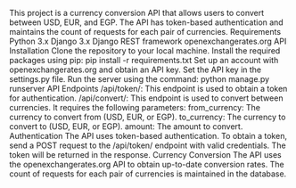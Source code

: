 This project is a currency conversion API that allows users to convert between USD, EUR, and EGP. The API has token-based authentication and maintains the count of requests for each pair of currencies.
Requirements
Python 3.x
Django 3.x
Django REST framework
openexchangerates.org API
Installation
Clone the repository to your local machine.
Install the required packages using pip: pip install -r requirements.txt
Set up an account with openexchangerates.org and obtain an API key.
Set the API key in the settings.py file.
Run the server using the command: python manage.py runserver
API Endpoints
/api/token/: This endpoint is used to obtain a token for authentication.
/api/convert/: This endpoint is used to convert between currencies. It requires the following parameters:
from_currency: The currency to convert from (USD, EUR, or EGP).
to_currency: The currency to convert to (USD, EUR, or EGP).
amount: The amount to convert.
Authentication
The API uses token-based authentication. To obtain a token, send a POST request to the /api/token/ endpoint with valid credentials. The token will be returned in the response.
Currency Conversion
The API uses the openexchangerates.org API to obtain up-to-date conversion rates. The count of requests for each pair of currencies is maintained in the database.
